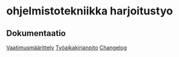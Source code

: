 # ohjelmistotekniikka harjoitustyo
## Dokumentaatio
[Vaatimusmäärittely](https://github.com/Jlukka/ot-2022-syksy-harjoitustyo/blob/master/dokumentaatio/vaatimusmaarittely.md)
[Työaikakirjanpito](https://github.com/Jlukka/ot-2022-syksy-harjoitustyo/blob/master/dokumentaatio/tuntikirjanpito.md)
[Changelog](https://github.com/Jlukka/ot-2022-syksy-harjoitustyo/blob/master/dokumentaatio/changelog.md)
